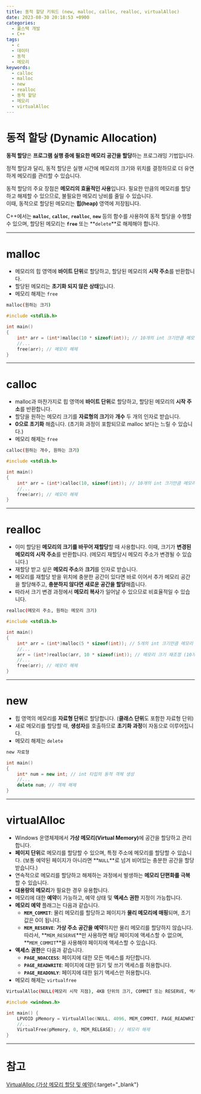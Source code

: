 ```yaml
---
title: 동적 할당 키워드 (new, malloc, calloc, realloc, virtualAlloc)
date: 2023-08-30 20:18:53 +0900
categories:
  - 풀스택 개발
  - C++
tags:
  - c
  - 데이터
  - 동적
  - 메모리
keywords:
  - calloc
  - malloc
  - new
  - realloc
  - 동적 할당
  - 메모리
  - virtualAlloc
---
```


# **동적 할당 (Dynamic Allocation)**

<span class="keyword">**동적 할당**</span>은 <span class="font_highlight">**프로그램 실행 중에 필요한 메모리 공간을 할당**</span>하는 프로그래밍 기법입니다.

정적 할당과 달리, 동적 할당은 실행 시간에 메모리의 크기와 위치를 결정하므로 더 유연하게 메모리를 관리할 수 있습니다.

동적 할당의 주요 장점은 **메모리의 효율적인 사용**입니다.
필요한 만큼의 메모리를 할당하고 해제할 수 있으므로, 불필요한 메모리 낭비를 줄일 수 있습니다. <br> 이때, 동적으로 할당된 메모리는 <span class="keyword">**힙(heap)**</span> 영역에 저장됩니다.

C++에서는 **`malloc`**, **`calloc`**, **`realloc`**, **`new`** 등의 함수를 사용하여 동적 할당을 수행할 수 있으며, 할당된 메모리는 **`free`** 또는 **`delete`**로 해제해야 합니다.

---

# malloc

- 메모리의 힙 영역에 **바이트 단위**로 할당하고, 할당된 메모리의 **시작 주소**를 반환합니다.
- 할당된 메모리는 **초기화 되지 않은 상태**입니다.
- 메모리 해제는 `free`

```bash
malloc(원하는 크기)
```

```cpp
#include <stdlib.h>

int main() 
{
    int* arr = (int*)malloc(10 * sizeof(int)); // 10개의 int 크기만큼 메모리 할당
    //...
    free(arr); // 메모리 해제
}
```

---

# calloc

- malloc과 마찬가지로 힙 영역에 **바이트 단위**로 할당하고, 할당된 메모리의 **시작 주소**를 반환합니다.
- 할당을 원하는 메모리 크기를 **자료형의 크기**와 **개수** 두 개의 인자로 받습니다.
- **0으로 초기화** 해줍니다. (초기화 과정이 포함되므로 malloc 보다는 느릴 수 있습니다.)
- 메모리 해제는 `free`

```bash
calloc(원하는 개수, 원하는 크기)
```

```cpp
#include <stdlib.h>

int main() 
{
    int* arr = (int*)calloc(10, sizeof(int)); // 10개의 int 크기만큼 메모리 할당
    //...
    free(arr); // 메모리 해제
}
```

---

# realloc

- 이미 할당된 **메모리의 크기를 바꾸어 재할당**할 때 사용합니다. 이때, 크기가 **변경된 메모리의 시작 주소**를 반환합니다. (메모리 재할당시 메모리 주소가 변경될 수 있습니다.)
- 재할당 받고 싶은 **메모리 주소**와 **크기**를 인자로 받습니다.
- 메모리를 재할당 받을 위치에 충분한 공간이 있다면 바로 이어서 추가 메모리 공간을 할당해주고, **충분하지 않다면 새로운 공간을 할당**해줍니다.
- 따라서 크기 변경 과정에서 **메모리 복사**가 일어날 수 있으므로 비효율적일 수 있습니다.

```bash
realloc(메모리 주소, 원하는 메모리 크기)
```

```cpp
#include <stdlib.h>

int main() 
{
    int* arr = (int*)malloc(5 * sizeof(int)); // 5개의 int 크기만큼 메모리 할당
    //...
    arr = (int*)realloc(arr, 10 * sizeof(int)); // 메모리 크기 재조정 (10개의 int 크기로 확장)
    //...
    free(arr); // 메모리 해제
}
```

---

# new

- 힙 영역의 메모리를 **자료형 단위**로 할당합니다. (**클래스 단위**도 포함한 자료형 단위)
- 새로 메모리를 할당할 때, **생성자**를 호출하므로 **초기화 과정**이 자동으로 이루어집니다.
- 메모리 해제는 `delete`

```bash
new 자료형
```

```cpp
int main()
{
    int* num = new int; // int 타입의 동적 객체 생성
    //...
    delete num; // 객체 해제
}
```

---

# virtualAlloc

- Windows 운영체제에서 <span class="keyword">**가상 메모리(Virtual Memory)**</span>에 공간을 할당하고 관리합니다.
- **페이지 단위**로 메모리를 할당할 수 있으며, 특정 주소에 메모리를 할당할 수 있습니다.
(보통 예약된 페이지가 아니라면 **`NULL`**로 넘겨 비어있는 충분한 공간을 할당 받습니다.)
- 연속적으로 메모리를 할당하고 해제하는 과정에서 발생하는 **<span class="important">메모리 단편화</span>를 극복**할 수 있습니다.
- **대용량의 메모리**가 필요한 경우 유용합니다.
- 메모리에 대한 **예약**이 가능하고, 예약 상태 및 **엑세스 권한** 지정이 가능합니다.
- **메모리 예약** 플래그는 다음과 같습니다.
    - **`MEM_COMMIT`**: 물리 메모리를 할당하고 페이지가 **물리 메모리에 매핑**되며, 초기 값은 0이 됩니다.
    - **`MEM_RESERVE`**: **가상 주소 공간을 예약**하지만 물리 메모리를 할당하지 않습니다. <br> 따라서, **`MEM_RESERVE`**만 사용하면 해당 페이지에 액세스할 수 없으며, **`MEM_COMMIT`**을 사용해야 페이지에 액세스할 수 있습니다.
- **엑세스 권한**은 다음과 같습니다.
    - **`PAGE_NOACCESS`**: 페이지에 대한 모든 액세스를 차단합니다.
    - **`PAGE_READWRITE`**: 페이지에 대한 읽기 및 쓰기 액세스를 허용합니다.
    - **`PAGE_READONLY`**: 페이지에 대한 읽기 액세스만 허용합니다.
- 메모리 해제는 `virtualfree`

```bash
VirtualAlloc(NULL(메모리 시작 지점), 4KB 단위의 크기, COMMIT 또는 RESERVE, 엑세스 권한)
```

```cpp
#include <windows.h>

int main() {
    LPVOID pMemory = VirtualAlloc(NULL, 4096, MEM_COMMIT, PAGE_READWRITE); // 4096 바이트 크기의 가상 메모리 할당
    //...
    VirtualFree(pMemory, 0, MEM_RELEASE); // 메모리 해제
}
```

---

# 참고

[VirtualAlloc (가상 메모리 할당 및 예약)](/posts/virtualalloc-%EA%B0%80%EC%83%81-%EB%A9%94%EB%AA%A8%EB%A6%AC-%ED%95%A0%EB%8B%B9-%EB%B0%8F-%EC%98%88%EC%95%BD/){:target="_blank"}